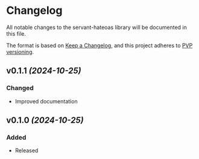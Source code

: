 # Changelog

All notable changes to the servant-hateoas library will be documented in this
file.

The format is based on [Keep a Changelog](https://keepachangelog.com/en/1.0.0/),
and this project adheres to [PVP versioning](https://pvp.haskell.org/).

## v0.1.1 _(2024-10-25)_

### Changed
- Improved documentation

## v0.1.0 _(2024-10-25)_

### Added
- Released
